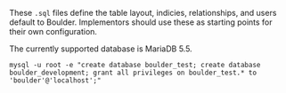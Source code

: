 These `.sql` files define the table layout, indicies, relationships, and users default to Boulder. Implementors should use these as starting points for their own configuration.

The currently supported database is MariaDB 5.5.

    mysql -u root -e "create database boulder_test; create database boulder_development; grant all privileges on boulder_test.* to 'boulder'@'localhost';"

